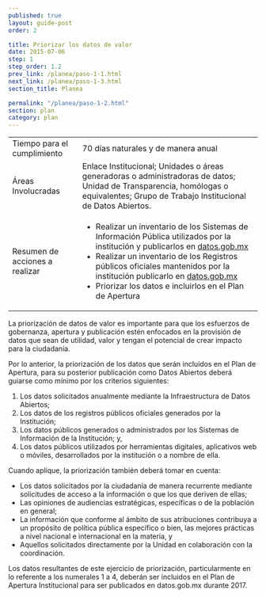 ```yaml
---
published: true
layout: guide-post
order: 2

title: Priorizar los datos de valor
date: 2015-07-06
step: 1
step_order: 1.2
prev_link: /planea/paso-1-1.html
next_link: /planea/paso-1-3.html
section_title: Planea

permalink: "/planea/paso-1-2.html"
section: plan
category: plan
---
```


<table>
  <tbody>
    <tr>
      <td>Tiempo para el cumplimiento</td>
      <td>70 días naturales y de manera anual</td>
    </tr>
    <tr>
      <td>Áreas Involucradas</td>
      <td>Enlace Institucional; Unidades o áreas generadoras o administradoras de datos; Unidad de Transparencia, homólogas o equivalentes; Grupo de Trabajo Institucional de Datos Abiertos.</td>
    </tr>
    <tr>
      <td>Resumen de acciones a realizar</td>
      <td>
        <ul>
          <li>Realizar un inventario de los Sistemas de Información Pública utilizados por la institución y publicarlos en <a href="http://datos.gob.mx" target="_blank">datos.gob.mx</a></li>
          <li>Realizar un inventario de los Registros públicos oficiales mantenidos por la institución publicarlo en <a href="http://datos.gob.mx" target="_blank">datos.gob.mx</a></li>
          <li>Priorizar los datos e incluirlos en el Plan de Apertura</li>
        </ul>
      </td>
    </tr>
  </tbody>
</table>

La priorización de datos de valor es importante para que los esfuerzos de gobernanza, apertura y publicación estén enfocados en la provisión de datos que sean de utilidad, valor y tengan el potencial de crear impacto para la ciudadanía. 

Por lo anterior, la priorización de los datos que serán incluidos en el Plan de Apertura, para su posterior publicación como Datos Abiertos deberá guiarse como mínimo por los criterios siguientes:

1. Los datos solicitados anualmente mediante la Infraestructura de Datos Abiertos;
2. Los datos de los registros públicos oficiales generados por la Institución;
3. Los datos públicos generados o administrados por los Sistemas de Información de la Institución; y,
4. Los datos públicos utilizados por herramientas digitales, aplicativos web o móviles, desarrollados por la institución o a nombre de ella.

Cuando aplique, la priorización también deberá tomar en cuenta: 
- Los datos solicitados por la ciudadanía de manera recurrente mediante solicitudes de acceso a la información o que los que deriven de ellas; 
- Las opiniones de audiencias estratégicas, específicas o de la población en general; 
- La información que conforme al ámbito de sus atribuciones contribuya a un propósito de política pública específico o bien, las mejores prácticas a nivel nacional e internacional en la materia, y
- Aquellos solicitados directamente por la Unidad en colaboración con la coordinación. 

Los datos resultantes de este ejercicio de priorización, particularmente en lo referente a los numerales 1 a 4, deberán ser incluidos en el Plan de Apertura Institucional para ser publicados en datos.gob.mx durante 2017.